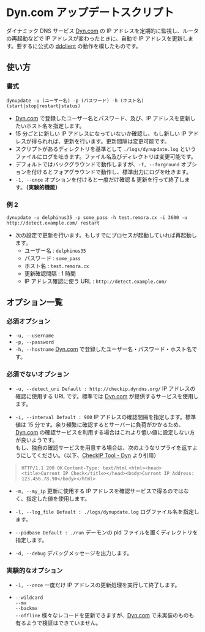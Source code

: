 Dyn.com アップデートスクリプト
==============================
ダイナミック DNS サービス [Dyn.com][dyn.com] の IP アドレスを定期的に監視し、ルータの再起動などで IP アドレスが変わったときに、自動で IP アドレスを更新します。要するに公式の [ddclient][ddclient] の動作を模したものです。

使い方
------

### 書式

    dynupdate -u (ユーザー名) -p (パスワード) -h (ホスト名) (start|stop|restart|status)

* [Dyn.com][dyn.com] で登録したユーザー名とパスワード、及び、IP アドレスを更新したいホスト名を指定します。
* 15 分ごとに新しい IP アドレスになっていないか確認し、もし新しい IP アドレスが得られれば、更新を行います。更新間隔は変更可能です。
* スクリプトがあるディレクトリを基準として `./logs/dynupdate.log` というファイルにログを吐きます。ファイル名及びディレクトリは変更可能です。
* デフォルトではバックグラウンドで動作しますが、`-f, --forground` オプションを付けるとフォアグラウンドで動作し、標準出力にログを吐きます。
* `-1, --once` オプションを付けると一度だけ確認 & 更新を行って終了します。__（実験的機能）__

### 例 2

    dynupdate -u delphinus35 -p some_pass -h test.remora.cx -i 3600 -u http://detect.example.com/ restart

* 次の設定で更新を行います。もしすでにプロセスが起動していれば再起動します。  
  - ユーザー名 : `delphinus35`
  - パスワード : `some_pass`
  - ホスト名 : `test.remora.cx`
  - 更新確認間隔 : 1 時間
  - IP アドレス確認に使う URL : `http://detect.example.com/`

オプション一覧
--------------

### 必須オプション

* `-u, --username`
* `-p, --password`
* `-h, --hostname`
  [Dyn.com][dyn.com] で登録したユーザー名・パスワード・ホスト名です。

### 必須でないオプション

* `-u, --detect_uri Default : http://checkip.dyndns.org/`
  IP アドレスの確認に使用する URL です。標準では [Dyn.com][dyn.com] が提供するサービスを使用します。

* `-i, --interval Default : 900`
  IP アドレスの確認間隔を指定します。標準値は 15 分です。余り頻繁に確認するとサーバーに負荷がかかるため、[Dyn.com][dyn.com] の確認サービスを利用する場合はこれより低い値に設定しない方が良いようです。  
  もし、独自の確認サービスを用意する場合は、次のようなリプライを返すようにしてください。（以下、[CheckIP Tool - Dyn][checkip] より引用）

> `HTTP/1.1 200 OK`
> `Content-Type: text/html`
> `<html><head><title>Current IP Check</title></head><body>Current IP Address: 123.456.78.90</body></html>`

* `-m, --my_ip`
  更新に使用する IP アドレスを確認サービスで得るのではなく、指定した値を使用します。

* `-l, --log_file Default : ./logs/dynupdate.log`
  ログファイル名を指定します。

* `--pidbase Default : ./run`
  デーモンの pid ファイルを置くディレクトリを指定します。

* `-d, --debug`
  デバッグメッセージを出力します。

### 実験的なオプション

* `-1, --once`
  一度だけ IP アドレスの更新処理を実行して終了します。

* `--wildcard`  
  `--mx`  
  `--backmx`  
  `--offline`
  様々なレコードを更新できますが、[Dyn.com][dyn.com] で未実装のものも有るようで検証はできていません。

[dyn.com]: http://dyn.com/ "Managed DNS | Email Delivery | SMTP | Domain Registration"
[ddclient]: http://sourceforge.net/apps/trac/ddclient "ddclient"
[checkip]: http://dyn.com/support/developers/checkip-tool/ "CheckIP Tool - Dyn"

